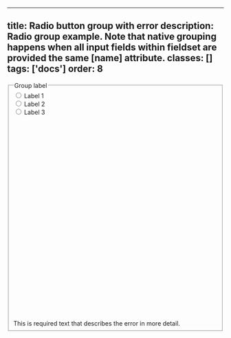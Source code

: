 <!--
 *              © 2025 Visa
 *
 * Licensed under the Apache License, Version 2.0 (the "License");
 * you may not use this file except in compliance with the License.
 * You may obtain a copy of the License at
 *
 *         http://www.apache.org/licenses/LICENSE-2.0
 *
 * Unless required by applicable law or agreed to in writing, software
 * distributed under the License is distributed on an "AS IS" BASIS,
 * WITHOUT WARRANTIES OR CONDITIONS OF ANY KIND, either express or implied.
 * See the License for the specific language governing permissions and
 * limitations under the License.
 *
 -->
---
title: Radio button group with error
description: Radio group example. Note that native grouping happens when all input fields within fieldset are provided the same [name] attribute.
classes: []
tags: ['docs']
order: 8
---

<fieldset aria-invalid="true" aria-labelledby="radio-group-error-legend radio-message-test-12">
  <legend class="v-typography-label" id="radio-group-error-legend">
    Group label
  </legend>
  <div class="v-flex v-flex-col v-gap-4">
    <div class="v-flex v-align-items-center v-gap-2">
      <input aria-invalid="true" class="v-radio" id="radio-test-12a" name="radio-test-12" type="radio"/>
      <label class="v-label v-typography-label-large" for="radio-test-12a">
        Label 1
      </label>
    </div>
    <div class="v-flex v-align-items-center v-gap-2">
      <input aria-invalid="true" class="v-radio" id="radio-test-12b" name="radio-test-12" type="radio"/>
      <label class="v-label v-typography-label-large" for="radio-test-12b">
        Label 2
      </label>
    </div>
    <div class="v-flex v-align-items-center v-gap-2">
      <input aria-invalid="true" class="v-radio" id="radio-test-12c" name="radio-test-12" type="radio"/>
      <label class="v-label v-typography-label-large" for="radio-test-12c">
        Label 3
      </label>
    </div>
  </div>
  <span class="v-input-message" id="radio-message-test-12">
    <svg aria-hidden="true" class="v-icon v-icon-visa v-icon-tiny" focusable="false" viewbox="0 0 16 16">
      <use href="#visa-error-tiny">
      </use>
    </svg>
    This is required text that describes the error in more detail.
  </span>
</fieldset>
